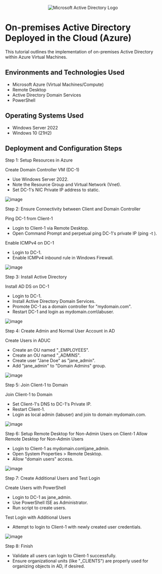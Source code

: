 <p align="center">
<img src="https://i.imgur.com/pU5A58S.png" alt="Microsoft Active Directory Logo"/>
</p>

<h1>On-premises Active Directory Deployed in the Cloud (Azure)</h1>
This tutorial outlines the implementation of on-premises Active Directory within Azure Virtual Machines.<br />

<h2>Environments and Technologies Used</h2>

- Microsoft Azure (Virtual Machines/Compute)
- Remote Desktop
- Active Directory Domain Services
- PowerShell

<h2>Operating Systems Used </h2>

- Windows Server 2022
- Windows 10 (21H2)

<h2>Deployment and Configuration Steps</h2>

Step 1: Setup Resources in Azure

Create Domain Controller VM (DC-1)

- Use Windows Server 2022.
- Note the Resource Group and Virtual Network (Vnet).
- Set DC-1's NIC Private IP address to static.
  
![image](https://github.com/ahmadspain/configure-ad/assets/158358030/50b8179b-badf-4667-a64b-dcd187f44c42)

Step 2: Ensure Connectivity between Client and Domain Controller

Ping DC-1 from Client-1

- Login to Client-1 via Remote Desktop.
- Open Command Prompt and perpetual ping DC-1's private IP (ping -t <ip>).

Enable ICMPv4 on DC-1

- Login to DC-1.
- Enable ICMPv4 inbound rule in Windows Firewall.

![image](https://github.com/ahmadspain/configure-ad/assets/158358030/b9c22f02-9b31-48f7-b0c3-d7c59443ed3a)

Step 3: Install Active Directory

Install AD DS on DC-1

- Login to DC-1.
- Install Active Directory Domain Services.
- Promote DC-1 as a domain controller for "mydomain.com".
- Restart DC-1 and login as mydomain.com\labuser.
  
![image](https://github.com/ahmadspain/configure-ad/assets/158358030/d472e980-e705-4161-9a21-561191f81c6a)

Step 4: Create Admin and Normal User Account in AD

Create Users in ADUC

- Create an OU named "_EMPLOYEES".
- Create an OU named "_ADMINS".
- Create user "Jane Doe" as "jane_admin".
- Add "jane_admin" to "Domain Admins" group.

![image](https://github.com/ahmadspain/configure-ad/assets/158358030/6474e6e2-2680-416a-b8c1-43900daf624f)

Step 5: Join Client-1 to Domain

Join Client-1 to Domain

- Set Client-1's DNS to DC-1's Private IP.
- Restart Client-1.
- Login as local admin (labuser) and join to domain mydomain.com.

![image](https://github.com/ahmadspain/configure-ad/assets/158358030/09cc1190-555a-4740-b9a1-38df6fca427d)

Step 6: Setup Remote Desktop for Non-Admin Users on Client-1
Allow Remote Desktop for Non-Admin Users

- Login to Client-1 as mydomain.com\jane_admin.
- Open System Properties > Remote Desktop.
- Allow "domain users" access.

![image](https://github.com/ahmadspain/configure-ad/assets/158358030/9a65558a-ae33-4831-8e66-970167cc5068)

Step 7: Create Additional Users and Test Login

Create Users with PowerShell

- Login to DC-1 as jane_admin.
- Use PowerShell ISE as Administrator.
- Run script to create users.

Test Login with Additional Users

- Attempt to login to Client-1 with newly created user credentials.

![image](https://github.com/ahmadspain/configure-ad/assets/158358030/9dead55f-0313-420a-9ebc-ea3deb0d5c94)

Step 8: Finish

- Validate all users can login to Client-1 successfully.
- Ensure organizational units (like "_CLIENTS") are properly used for organizing objects in AD, if desired.
